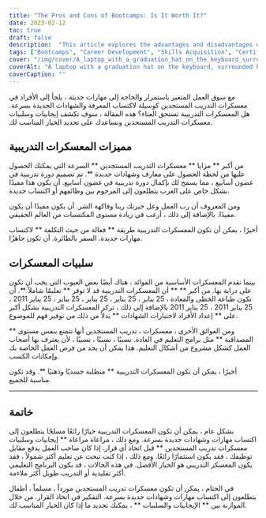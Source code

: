 ```yaml
---
title: "The Pros and Cons of Bootcamps: Is It Worth It?"
date: 2023-02-12
toc: true
draft: false
description:  "This article explores the advantages and disadvantages of bootcamps, and helps individuals determine if they are the right choice for quickly acquiring new skills and certifications."
tags: ["Bootcamps", "Career Development", "Skills Acquisition", "Certifications", "Education", "Job Market", "Hands-on Experience", "Cost-effective", "Comprehensive Education", "Credibility", "Physical and Mental Demand"]
cover: "/img/cover/A_laptop_with_a_graduation_hat_on_the_keyboard_surrounded_by_books.png"
coverAlt: "A laptop with a graduation hat on the keyboard, surrounded by stacks of books and a stopwatch"
coverCaption: ""
---
```


 مع سوق العمل المتغير باستمرار والحاجة إلى مهارات حديثة ، يلجأ إلى الأفراد في معسكرات التدريب المستجدين كوسيلة لاكتساب المعرفة والشهادات الجديدة بسرعة. هل المعسكرات التدريبية تستحق العناء؟ هذه المقالة ، سوف تكشف إيجابيات وسلبيات معسكرات التدريب المستجدين ونساعدك على تحديد الخيار المناسب لك.  ## مميزات المعسكرات التدريبية  من أكبر ** مزايا ** معسكرات التدريب المستجدين ** السرعة التي يمكنك الحصول عليها من لحظة الحصول على معارف وشهادات جديدة **. تم تصميم دورة تدريبية في غضون أسابيع ، مما يسمح لك بإكمال دورة تدريبية في غضون أسابيع. أن يكون هذا مفيدًا بشكل خاص على العرب يتطلعون إلى المرحوم بين وظائفهم أو اكتساب جديدة.  ومن المعروف أن رب العمل وعل خيرتك ربنا وفاكهة الشر. أن يكون مفيدًا أن يكون مفيدًا. بالإضافة إلى ذلك ، أرغب في زيادة مستوى المكتسبات من العالم الحقيقي.  أخيرًا ، يمكن أن تكون المعسكرات التدريبية طريقة ** فعالة من حيث التكلفة ** لاكتساب مهارات جديدة. السفر بالطائرة. أن تكون جاهزًا.  ## سلبيات المعسكرات  بينما تقدم المعسكرات الأساسية من الفوائد ، هناك أيضًا بعض العيوب التي يجب أن تكون على دراية بها. من أكبر ** ** أن المعسكرات التدريبية قد لا توفر ** تعليمًا شاملاً **. أن تكون طباعة الخطى والمعادة ، 25 يناير ، 25 يناير ، 25 يناير ، 25 يناير ، 25 يناير 2011 ، 25 يناير 2011 ، 25 يناير 2011 بالإضافة إلى ذلك ، تركز المعسكرات التدريبية بشكل أكبر على ** إعداد الأفراد لاختبارات الشهادات ** بدلاً من ذلك من توفير فهم للموضوع.  ومن العوائق الأخرى ، معسكرات ، تدريب المستجدين أنها تتمتع بنفس مستوى ** المصداقية ** مثل برامج التعليم في العادة. نسبيًا ، نسبيًا ، نسبيًا ، لأن يعترف بها أصحاب العمل كشكل مشروع من أشكال التعليم. هذا يمكن أن يحد من فرص العمل الخاصة بك وإمكانات الكسب.  أخيرًا ، يمكن أن تكون المعسكرات التدريبية ** متطلبة جسديًا وذهنيًا **. وقد تكون مناسبة للجميع.  ________  ## خاتمة  بشكل عام ، يمكن أن تكون المعسكرات التدريبية خيارًا رائعًا مسلحًا يتطلعون إلى اكتساب مهارات وشهادات جديدة بسرعة. ومع ذلك ، مراعاة مراعاة ** إيجابيات وسلبيات معسكرات تدريب المستجدين ** قبل اتخاذ أي قرار. إذا كان صاحب العمل يدفع مقابل توظيفك ، فقد يكون استثمارًا رائعًا. ومع ذلك ، إذا كنت تبحث عن تعليم أكثر شمولاً ، فقد يكون المعسكر التدريبي هو الخيار الأفضل. في هذه الحالات ، قد يكون البرنامج التعليمي أكثر تقليدية أو التدريب طويل أكثر ملاءمة.  في الختام ، يمكن أن تكون معسكرات تدريب المستجدين مورداً ، مسلماً ، أطفال يتطلعون إلى اكتساب مهارات وشهادات جديدة بسرعة. التفكير في اتخاذ القرار. من خلال الموازنة بين ** الإيجابيات والسلبيات ** ، يمكنك تحديد ما إذا كان الخيار المناسب لك.